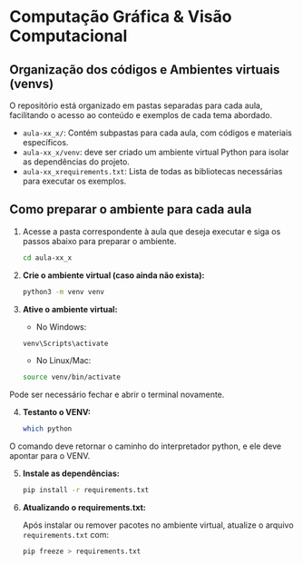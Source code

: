 # Computação Gráfica & Visão Computacional

## Organização dos códigos e Ambientes virtuais (venvs)

O repositório está organizado em pastas separadas para cada aula, facilitando o acesso ao conteúdo e exemplos de cada tema abordado.

- `aula-xx_x/`: Contém subpastas para cada aula, com códigos e materiais específicos.
- `aula-xx_x/venv`: deve ser criado um ambiente virtual Python para isolar as dependências do projeto.
- `aula-xx_xrequirements.txt`: Lista de todas as bibliotecas necessárias para executar os exemplos.

## Como preparar o ambiente para cada aula

1. Acesse a pasta correspondente à aula que deseja executar e siga os passos abaixo para preparar o ambiente.
   ```bash
   cd aula-xx_x
   ```

2. **Crie o ambiente virtual (caso ainda não exista):**
   ```bash
   python3 -m venv venv
   ```
   
3. **Ative o ambiente virtual:**
    - No Windows:
    ```bash
    venv\Scripts\activate
    ```
    - No Linux/Mac:
    ```bash
    source venv/bin/activate
    ```
   
Pode ser necessário fechar e abrir o terminal novamente.

4. **Testanto o VENV:**

   ```bash
   which python
   ```
O comando deve retornar o caminho do interpretador python, e ele deve apontar para o VENV.
   
5. **Instale as dependências:**

   ```bash
   pip install -r requirements.txt
   ```

6. **Atualizando o requirements.txt:**

   Após instalar ou remover pacotes no ambiente virtual, atualize o arquivo `requirements.txt` com:

   ```bash
   pip freeze > requirements.txt
    ```

